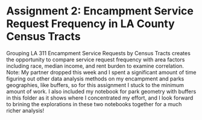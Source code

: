 # Assignment 2: Encampment Service Request Frequency in LA County Census Tracts
Grouping LA 311 Encampment Service Requests by Census Tracts creates the opportunity to compare service request frequency with area factors including race, median income, and rent burden to examine correlation. Note: My partner dropped this week and I spent a significant amount of time figuring out other data analysis methods on my encampment and parks geographies, like buffers, so for this assignment I stuck to the minimum amount of work. I also included my notebook for park geometry with buffers in this folder as it shows where I concentrated my effort, and I look forward to brining the explorations in these two notebooks together for a much richer analysis!

